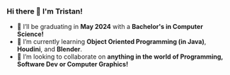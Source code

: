 ### Hi there 👋 I'm Tristan!
- 🔭 I’ll be graduating in **May 2024** with a **Bachelor's in Computer Science!**
- 🌱 I’m currently learning **Object Oriented Programming (in Java)**, **Houdini**, and **Blender**.
- 👯 I’m looking to collaborate on **anything in the world of Programming, Software Dev or Computer Graphics!**
